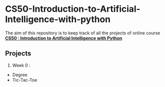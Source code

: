 # CS50-Introduction-to-Artificial-Intelligence-with-python
The aim of this repository is to keep track of all the projects of online course **[CS50 : Introduction to Artificial Intelligence with Python](https://www.edx.org/course/cs50s-introduction-to-artificial-intelligence-with-python)**

## Projects
1. Week 0 :
  * Degree
  * Tic-Tac-Toe
